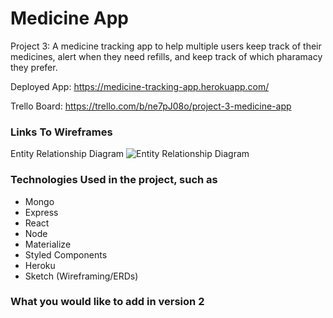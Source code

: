 # Medicine App
Project 3: A medicine tracking app to help multiple users keep track of their medicines, alert when they need refills, and keep track of which pharamacy they prefer.


Deployed App: https://medicine-tracking-app.herokuapp.com/

Trello Board: https://trello.com/b/ne7pJ08o/project-3-medicine-app

### Links To Wireframes

Entity Relationship Diagram
<img src= './public/images/Wireframing/ERD.png' alt='Entity Relationship Diagram'>


### Technologies Used in the project, such as 
* Mongo
* Express 
* React 
* Node
* Materialize
* Styled Components
* Heroku
* Sketch (Wireframing/ERDs)

### What you would like to add in version 2
